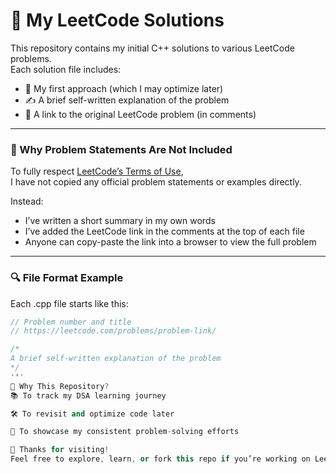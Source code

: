 # 📘 My LeetCode Solutions

This repository contains my initial C++ solutions to various LeetCode problems.  
Each solution file includes:
- 🧠 My first approach (which I may optimize later)
- ✍ A brief self-written explanation of the problem
- 🔗 A link to the original LeetCode problem (in comments)

---

### 🚫 Why Problem Statements Are Not Included

To fully respect [LeetCode’s Terms of Use](https://leetcode.com/terms/),  
I have not copied any official problem statements or examples directly.

Instead:
- I’ve written a short summary in my own words
- I’ve added the LeetCode link in the comments at the top of each file
- Anyone can copy-paste the link into a browser to view the full problem

---

### 🔍 File Format Example

Each .cpp file starts like this:

```cpp
// Problem number and title
// https://leetcode.com/problems/problem-link/

/*
A brief self-written explanation of the problem
*/
'''
🏁 Why This Repository?
📚 To track my DSA learning journey

🛠 To revisit and optimize code later

💼 To showcase my consistent problem-solving efforts

🙌 Thanks for visiting!
Feel free to explore, learn, or fork this repo if you’re working on LeetCode too!
